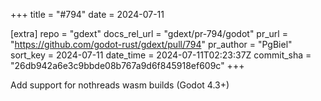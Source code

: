 +++
title = "#794"
date = 2024-07-11

[extra]
repo = "gdext"
docs_rel_url = "gdext/pr-794/godot"
pr_url = "https://github.com/godot-rust/gdext/pull/794"
pr_author = "PgBiel"
sort_key = 2024-07-11
date_time = 2024-07-11T02:23:37Z
commit_sha = "26db942a6e3c9bbde08b767a9d6f845918ef609c"
+++

Add support for nothreads wasm builds (Godot 4.3+)
